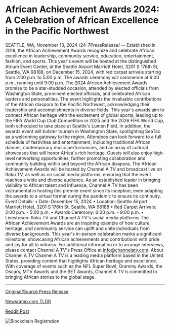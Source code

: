 # African Achievement Awards 2024: A Celebration of African Excellence in the Pacific Northwest

SEATTLE, WA, November 13, 2024 /24-7PressRelease/ -- Established in 2019, the African Achievement Awards recognize and celebrate African excellence in leadership, community service, education, entertainment, fashion, and sports. This year's event will be hosted at the distinguished Atrium Event Center, at the Seattle Airport Marriott Hotel, 3201 S 176th St, Seattle, WA 98188, on December 15, 2024, with red carpet arrivals starting from 2:00 p.m. to 5:00 p.m. The awards ceremony will commence at 6:00 p.m., running until 9:00 p.m.  The 2024 African Achievement Awards promise to be a star-studded occasion, attended by elected officials from Washington State, prominent elected officials, and celebrated African leaders and personalities. The event highlights the invaluable contributions of the African diaspora to the Pacific Northwest, acknowledging their leadership and accomplishments in diverse fields. This year's awards aim to connect African heritage with the excitement of global sports, leading up to the FIFA World Cup Club Competition in 2025 and the 2026 FIFA World Cup, both scheduled to take place at Seattle's Lumen Field. In addition, the awards event will bolster tourism in Washington State, spotlighting SeaTac as a welcoming gateway to the region.  Attendees can look forward to a full schedule of festivities and entertainment, including traditional African dances, contemporary music performances, and an array of cultural showcases that will honor Africa's rich heritage. Guests will also enjoy high-level networking opportunities, further promoting collaboration and community building within and beyond the African diaspora.  The African Achievement Awards will be hosted by Channel A TV and broadcast live on Roku TV, as well as on social media platforms, ensuring that the event reaches a wide and diverse audience. As an established leader in bringing visibility to African talent and influence, Channel A TV has been instrumental in hosting this premier event since its inception, even adapting the awards to a virtual format during the pandemic to ensure its continuity.  Event Details: • Date: December 15, 2024 • Location: Seattle Airport Marriott Hotel, 3201 S 176th St, Seattle, WA 98188 • Red Carpet Arrivals: 2:00 p.m. - 5:00 p.m. • Awards Ceremony: 6:00 p.m. - 9:00 p.m. • Livestream: Roku TV and Channel A TV's social media platforms  The African Achievement Awards are an inspiring example of how culture, heritage, and community service can uplift and unite individuals from diverse backgrounds. This year's in-person celebration marks a significant milestone, showcasing African achievements and contributions with pride and joy for all to witness.  For additional information or to arrange interviews, please contact Channel A TV's Press Office at info@channelatv.com.  About Channel A TV Channel A TV is a leading media platform based in the United States, providing content that highlights African heritage and excellence. With coverage of events such as the NFL Super Bowl, Grammy Awards, the Oscars, MTV Awards and the BET Awards, Channel A TV is committed to bringing African stories to the global stage. 

---

[Original/Source Press Release](https://www.24-7pressrelease.com/press-release/516120/african-achievement-awards-2024-a-celebration-of-african-excellence-in-the-pacific-northwest)
                    

[Newsramp.com TLDR](https://newsramp.com/curated-news/2024-african-achievement-awards-celebrating-african-excellence-in-seattle/c2b8d9c5e39d2639530a4bf498e18f05) 

 



[Reddit Post](https://www.reddit.com/r/AwardsAndRecognition/comments/1gq88bw/2024_african_achievement_awards_celebrating/) 



![Blockchain Registration](https://cdn.newsramp.app/24-7PressRelease/qrcode/2411/13/yawnKfcf.webp)